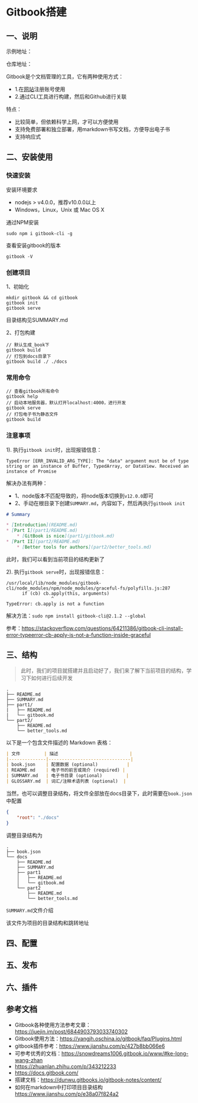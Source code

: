 # Gitbook搭建

## 一、说明

示例地址：

仓库地址：

Gitbook是个文档管理的工具，它有两种使用方式：
- 1.在[网站](https://www.gitbook.com/)注册账号使用
- 2.通过CLI工具进行构建，然后和Github进行关联

特点：
- 比较简单，但依赖科学上网，才可以方便使用
- 支持免费部署和独立部署，用markdown书写文档，方便导出电子书
- 支持响应式

## 二、安装使用

### 快速安装

安装环境要求
- nodejs > v4.0.0，推荐v10.0.0以上
- Windows，Linux，Unix 或 Mac OS X

通过NPM安装

```
sudo npm i gitbook-cli -g
```

查看安装gitbook的版本

```
gitbook -V
```

### 创建项目

1、初始化

```
mkdir gitbook && cd gitbook
gitbook init
gitbook serve
```
目录结构见SUMMARY.md

2、打包构建
```
// 默认生成_book下
gitbook build
​// 打包到docs目录下
gitbook build ./ ./docs
```

### 常用命令

```
// 查看gitbook所有命令
gitbook help
// 启动本地服务器，默认打开localhost:4000，进行开发
gitbook serve
// 打包电子书为静态文件
gitbook build
```

### 注意事项

1). 执行`gitbook init`时，出现报错信息：

```
TypeError [ERR_INVALID_ARG_TYPE]: The "data" argument must be of type string or an instance of Buffer, TypedArray, or DataView. Received an instance of Promise
```
解决办法有两种：
- 1、node版本不匹配导致的，将node版本切换到`v12.0.0`即可
- 2、手动在根目录下创建`SUMMARY.md`，内容如下，然后再执行`gitbook init`

```md
# Summary

* [Introduction](README.md)
* [Part I](part1/README.md)
    * [GitBook is nice](part1/gitbook.md)
* [Part II](part2/README.md)
    * [Better tools for authors](part2/better_tools.md)
```
此时，我们可以看到当前项目的结构更新了

2). 执行`gitbook serve`时，出现报错信息：

```
/usr/local/lib/node_modules/gitbook-cli/node_modules/npm/node_modules/graceful-fs/polyfills.js:287
      if (cb) cb.apply(this, arguments)
                 ^
TypeError: cb.apply is not a function
```
解决方法：`sudo npm install gitbook-cli@2.1.2 --global`

参考：https://stackoverflow.com/questions/64211386/gitbook-cli-install-error-typeerror-cb-apply-is-not-a-function-inside-graceful

## 三、结构

> 此时，我们的项目就搭建并且启动好了，我们来了解下当前项目的结构，学习下如何进行后续开发

```
.
├── README.md
├── SUMMARY.md
├── part1/
|   ├── README.md
|   └── gitbook.md
└── part2/
    ├── README.md
    └── better_tools.md
```
以下是一个包含文件描述的 Markdown 表格：

```markdown
| 文件         | 描述                           |
|--------------|-------------------------------|
| book.json    | 配置数据 (optional)           |
| README.md    | 电子书的前言或简介 (required) |
| SUMMARY.md   | 电子书目录 (optional)         |
| GLOSSARY.md  | 词汇/注释术语列表 (optional)  |
```

当然，也可以调整目录结构，将文件全部放在docs目录下，此时需要在`book.json`中配置

```json
{
    "root": "./docs"
}
```
调整目录结构为

```
.
├── book.json
└── docs
    ├── README.md
    ├── SUMMARY.md
    ├── part1
    │   ├── README.md
    │   └── gitbook.md
    └── part2
        ├── README.md
        └── better_tools.md
```
`SUMMARY.md`文件介绍

该文件为项目的目录结构和跳转地址

## 四、配置



## 五、发布

## 六、插件


## 参考文档

- Gitbook各种使用方法参考文章：https://juejin.im/post/6844903793033740302
- Gitbook使用方法：https://yangjh.oschina.io/gitbook/faq/Plugins.html
- gitbook插件参考：https://www.jianshu.com/p/427b8bb066e6
- 可参考优秀的文档：https://snowdreams1006.gitbook.io/www/#ke-long-wang-zhan
- https://zhuanlan.zhihu.com/p/343212233
- https://docs.gitbook.com/
- 搭建文档：https://dunwu.gitbooks.io/gitbook-notes/content/
- 如何在markdown中打印项目目录结构 https://www.jianshu.com/p/e38a07f824a2